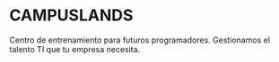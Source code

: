 # CAMPUSLANDS
Centro de entrenamiento para futuros programadores. Gestionamos el talento TI que tu empresa necesita.
